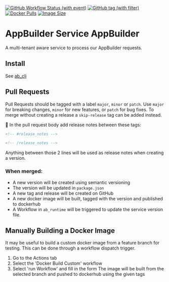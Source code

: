 [![GitHub Workflow Status (with event)](https://img.shields.io/github/actions/workflow/status/digi-serve/ab_service_appbuilder/pr-merge-release.yml?logo=github&label=Build%20%26%20Test)](https://github.com/digi-serve/ab_service_appbuilder/actions/workflows/pr-merge-release.yml)
[![GitHub tag (with filter)](https://img.shields.io/github/v/tag/digi-serve/ab_service_appbuilder?logo=github&label=Latest%20Version)
](https://github.com/digi-serve/ab_service_appbuilder/releases)
[![Docker Pulls](https://img.shields.io/docker/pulls/digiserve/ab-appbuilder?logo=docker&logoColor=white&label=Docker%20Pulls)](https://hub.docker.com/r/digiserve/ab-appbuilder)
[![Image Size](https://img.shields.io/docker/image-size/digiserve/ab-appbuilder/master?logo=docker&logoColor=white&label=Image%20Size)](https://hub.docker.com/r/digiserve/ab-appbuilder/tags)

# AppBuilder Service AppBuilder
A multi-tenant aware service to process our AppBuilder requests.

## Install
See [ab_cli](https://github.com/digi-serve/ab-cli)

## Pull Requests
Pull Requests should be tagged with a label `major`, `minor` or `patch`. Use `major` for breaking changes, `minor` for new features, or `patch` for bug fixes. To merge without creating a release a `skip-release` tag can be added instead.

:pencil: In the pull request body add release notes between these tags:
```md
<!-- #release_notes -->

<!-- /release_notes --> 
```
Anything between those 2 lines will be used as release notes when creating a version.

### When merged:
 - A new version will be created using semantic versioning
 - The version will be updated in `package.json`
 - A new tag and release will be created on GitHub
 - A new docker image will be built, tagged with the version and published to dockerhub
 - A Workflow in `ab_runtime` will be triggered to update the service version file.

## Manually Building a Docker Image
It may be useful to build a custom docker image from a feature branch for testing.
This can be done through a workflow dispatch trigger.
1. Go to the Actions tab
2. Select the 'Docker Build Custom' workflow
3. Select 'run Workflow' and fill in the form
The image will be built from the selected branch and pushed to dockerhub using the given tags

